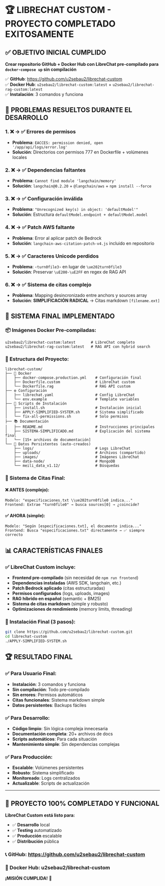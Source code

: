 # 🏆 LIBRECHAT CUSTOM - PROYECTO COMPLETADO EXITOSAMENTE

## ✅ OBJETIVO INICIAL CUMPLIDO

**Crear repositorio GitHub + Docker Hub con LibreChat pre-compilado para `docker-compose up` sin compilación**

✅ **GitHub**: https://github.com/u2sebau2/librechat-custom  
✅ **Docker Hub**: `u2sebau2/librechat-custom:latest` + `u2sebau2/librechat-rag-custom:latest`  
✅ **Instalación**: 3 comandos y funciona

## 🔧 PROBLEMAS RESUELTOS DURANTE EL DESARROLLO

### 1. ❌ → ✅ Errores de permisos
- **Problema**: `EACCES: permission denied, open '/app/api/logs/error.log'`
- **Solución**: Directorios con permisos 777 en Dockerfile + volúmenes locales

### 2. ❌ → ✅ Dependencias faltantes  
- **Problema**: `Cannot find module 'langchain/memory'`
- **Solución**: `langchain@0.2.20` + `@langchain/aws` + `npm install --force`

### 3. ❌ → ✅ Configuración inválida
- **Problema**: `"Unrecognized key(s) in object: 'defaultModel'"`
- **Solución**: Estructura `defaultModel.endpoint + defaultModel.model`

### 4. ❌ → ✅ Patch AWS faltante
- **Problema**: Error al aplicar patch de Bedrock
- **Solución**: `langchain-aws-citation-patch-v4.js` incluido en repositorio

### 5. ❌ → ✅ Caracteres Unicode perdidos
- **Problema**: `‹turn0file3›` en lugar de `\ue202turn0file3`
- **Solución**: Preservar `\uE200-\uE2FF` en regex de RAG API

### 6. ❌ → ✅ Sistema de citas complejo
- **Problema**: Mapping desincronizado entre anchors y sources array
- **Solución**: **SIMPLIFICACIÓN RADICAL** → Citas markdown `[filename.ext]`

## 🎯 SISTEMA FINAL IMPLEMENTADO

### 📦 Imágenes Docker Pre-compiladas:
```
u2sebau2/librechat-custom:latest       # LibreChat completo
u2sebau2/librechat-rag-custom:latest   # RAG API con hybrid search
```

### 📁 Estructura del Proyecto:
```
librechat-custom/
├── 🐳 Docker
│   ├── docker-compose.production.yml    # Configuración final
│   ├── Dockerfile.custom                # LibreChat custom
│   └── Dockerfile.rag                   # RAG API custom
├── ⚙️ Configuración
│   ├── librechat.yaml                   # Config LibreChat
│   └── env.example                      # Template variables
├── 📁 Scripts de Instalación
│   ├── install.sh                       # Instalación inicial
│   ├── APPLY-SIMPLIFIED-SYSTEM.sh       # Sistema simplificado
│   └── fix-all-permissions.sh           # Solo permisos
├── 📚 Documentación
│   ├── README.md                        # Instrucciones principales
│   ├── SISTEMA-SIMPLIFICADO.md          # Explicación del sistema final
│   └── [15+ archivos de documentación]
└── 💾 Datos Persistentes (auto-creados)
    ├── logs/                            # Logs LibreChat
    ├── uploads/                         # Archivos (compartido)
    ├── images/                          # Imágenes LibreChat
    ├── data-node/                       # MongoDB
    └── meili_data_v1.12/                # Búsquedas
```

### 🎯 Sistema de Citas Final:

#### ❌ ANTES (complejo):
```
Modelo: "especificaciones.txt \\ue202turn0file0 indica..."
Frontend: Extrae "turn0file0" → busca sources[0] → ¿coincide?
```

#### ✅ AHORA (simple):
```
Modelo: "Según [especificaciones.txt], el documento indica..."
Frontend: Busca "especificaciones.txt" directamente → ✅ siempre correcto
```

## 📊 CARACTERÍSTICAS FINALES

### ✅ LibreChat Custom incluye:
- **Frontend pre-compilado** (sin necesidad de `npm run frontend`)
- **Dependencias instaladas** (AWS SDK, langchain, etc.)
- **Patch Bedrock aplicado** (citas estructuradas)
- **Permisos configurados** (logs, uploads, images)
- **RAG híbrido en español** (semantic + BM25)
- **Sistema de citas markdown** (simple y robusto)
- **Optimizaciones de rendimiento** (memory limits, threading)

### 🚀 Instalación Final (3 pasos):
```bash
git clone https://github.com/u2sebau2/librechat-custom.git
cd librechat-custom
./APPLY-SIMPLIFIED-SYSTEM.sh
```

## 🏆 RESULTADO FINAL

### ✅ Para Usuario Final:
- **Instalación**: 3 comandos y funciona
- **Sin compilación**: Todo pre-compilado
- **Sin errores**: Permisos automáticos
- **Citas funcionales**: Sistema markdown simple
- **Datos persistentes**: Backups fáciles

### ✅ Para Desarrollo:
- **Código limpio**: Sin lógica compleja innecesaria
- **Documentación completa**: 20+ archivos de docs
- **Scripts automáticos**: Para cada situación
- **Mantenimiento simple**: Sin dependencias complejas

### ✅ Para Producción:
- **Escalable**: Volúmenes persistentes
- **Robusto**: Sistema simplificado
- **Monitoreado**: Logs centralizados
- **Actualizable**: Scripts de actualización

---

## 🎉 PROYECTO 100% COMPLETADO Y FUNCIONAL

**LibreChat Custom está listo para:**
- ✅ **Desarrollo** local
- ✅ **Testing** automatizado  
- ✅ **Producción** escalable
- ✅ **Distribución** pública

### 📞 GitHub: https://github.com/u2sebau2/librechat-custom
### 🐳 Docker Hub: u2sebau2/librechat-custom

**¡MISIÓN CUMPLIDA!** 🚀

